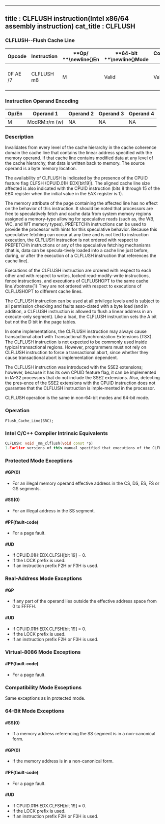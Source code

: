 ----------------------------
title : CLFLUSH instruction(Intel x86/64 assembly instruction)
cat_title : CLFLUSH
----------------------------
### CLFLUSH--Flush Cache Line


|**Opcode**|**Instruction**|**Op/ **\newline{}**En**|**64-bit **\newline{}**Mode**|**Compat/**\newline{}**Leg Mode**|**Description**|
|----------|---------------|------------------------|-----------------------------|---------------------------------|---------------|
|0F AE /7|CLFLUSH m8|M|Valid|Valid|Flushes cache line containing m8.|
### Instruction Operand Encoding


|Op/En|Operand 1|Operand 2|Operand 3|Operand 4|
|-----|---------|---------|---------|---------|
|M|ModRM:r/m (w)|NA|NA|NA|
### Description


Invalidates from every level of the cache hierarchy in the cache coherence domain the cache line that contains the linear address specified with the memory operand. If that cache line contains modified data at any level of the cache hierarchy, that data is written back to memory. The source operand is a byte memory location.

The availability of CLFLUSH is indicated by the presence of the CPUID feature flag CLFSH (CPUID.01H:EDX[bit19]). The aligned cache line size affected is also indicated with the CPUID instruction (bits 8 through 15 of the EBX register when the initial value in the EAX register is 1).

The memory attribute of the page containing the affected line has no effect on the behavior of this instruction. It should be noted that processors are free to speculatively fetch and cache data from system memory regions assigned a memory-type allowing for speculative reads (such as, the WB, WC, and WT memory types). PREFETCHh instructions can be used to provide the processor with hints for this speculative behavior. Because this speculative fetching can occur at any time and is not tied to instruction execution, the CLFLUSH instruction is not ordered with respect to PREFETCHh instructions or any of the speculative fetching mechanisms (that is, data can be specula-tively loaded into a cache line just before, during, or after the execution of a CLFLUSH instruction that references the cache line).

Executions of the CLFLUSH instruction are ordered with respect to each other and with respect to writes, locked read-modify-write instructions, fence instructions, and executions of CLFLUSHOPT to the same cache line.\footnote{1}  They are not ordered with respect to executions of CLFLUSHOPT to different cache lines.

The CLFLUSH instruction can be used at all privilege levels and is subject to all permission checking and faults asso-ciated with a byte load (and in addition, a CLFLUSH instruction is allowed to flush a linear address in an execute-only segment). Like a load, the CLFLUSH instruction sets the A bit but not the D bit in the page tables.

In some implementations, the CLFLUSH instruction may always cause transactional abort with Transactional Synchronization Extensions (TSX). The CLFLUSH instruction is not expected to be commonly used inside typical transactional regions. However, programmers must not rely on CLFLUSH instruction to force a transactional abort, since whether they cause transactional abort is implementation dependent.

The CLFLUSH instruction was introduced with the SSE2 extensions; however, because it has its own CPUID feature flag, it can be implemented in IA-32 processors that do not include the SSE2 extensions. Also, detecting the pres-ence of the SSE2 extensions with the CPUID instruction does not guarantee that the CLFLUSH instruction is imple-mented in the processor.

CLFLUSH operation is the same in non-64-bit modes and 64-bit mode.


### Operation

```info-verb
Flush_Cache_Line(SRC);
```

### Intel C/C++ Compiler Intrinsic Equivalents

```cpp
CLFLUSH: void _mm_clflush(void const *p)
1.Earlier versions of this manual specified that executions of the CLFLUSH instruction were ordered only by the MFENCE instruction. All processors implementing the CLFLUSH instruction also order it relative to the other operations enumerated above.
```

### Protected Mode Exceptions

#### #GP(0)
* For an illegal memory operand effective address in the CS, DS, ES, FS or GS segments.

#### #SS(0)
* For an illegal address in the SS segment. 

#### #PF(fault-code)
* For a page fault.

#### #UD
* If CPUID.01H:EDX.CLFSH[bit 19] = 0.
* If the LOCK prefix is used.
* If an instruction prefix F2H or F3H is used.

### Real-Address Mode Exceptions

#### #GP
* If any part of the operand lies outside the effective address space from 0 to FFFFH.

#### #UD
* If CPUID.01H:EDX.CLFSH[bit 19] = 0.
* If the LOCK prefix is used.
* If an instruction prefix F2H or F3H is used.

### Virtual-8086 Mode Exceptions

#### #PF(fault-code)
* For a page fault.

### Compatibility Mode Exceptions



Same exceptions as in protected mode.


### 64-Bit Mode Exceptions

#### #SS(0)
* If a memory address referencing the SS segment is in a non-canonical form.

#### #GP(0)
* If the memory address is in a non-canonical form.

#### #PF(fault-code)
* For a page fault.

#### #UD
* If CPUID.01H:EDX.CLFSH[bit 19] = 0.
* If the LOCK prefix is used.
* If an instruction prefix F2H or F3H is used.
